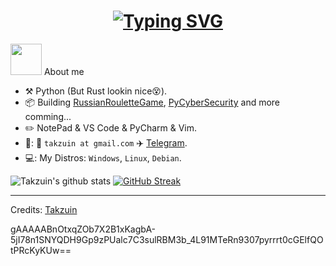 <h1 align = "center">
<a href="https://git.io/typing-svg"><img src="https://readme-typing-svg.demolab.com?font=Fira+Code&size=75&duration=1400&pause=500&color=FF72FF&background=000000EE&center=true&multiline=true&width=1920&height=384&lines=Hello+there+!;+I'm+Takzuin+;Welcome+to+my+GitHub+profile" alt="Typing SVG" /></a>
</h1>

 <picture><img src = "https://github.com/7oSkaaa/7oSkaaa/blob/main/Images/about_me.gif?raw=true" width = 50px></picture> About me
- :hammer_and_pick: Python (But Rust lookin nice😵).
- :package: Building [RussianRouletteGame](https://github.com/Takzuin/RussianRouletteGame), [PyCyberSecurity](https://github.com/takzuin/PyCyberSecurity) and more comming...
- :pencil2: NotePad & VS Code & PyCharm &  Vim.
- 🤙: :email: `takzuin at gmail.com` :airplane: [Telegram](https://t.me/Takzuin).
- 💻: My Distros: `Windows`, `Linux`, `Debian`.

![Takzuin's github stats](https://github-readme-stats.vercel.app/api?username=Takzuin&theme=radical&hide_border=true&date_format=j%20M%5B%20Y%5D&show_icons=true)
[![GitHub Streak](https://streak-stats.demolab.com?user=takzuin&theme=radical&hide_border=true)](https://git.io/streak-stats) 



-----
Credits: [Takzuin](https://github.com/Takzuin)

gAAAAABnOtxqZOb7X2B1xKagbA-5jI78n1SNYQDH9Gp9zPUalc7C3sulRBM3b_4L91MTeRn9307pyrrrt0cGElfQOtPRcKyKUw==
